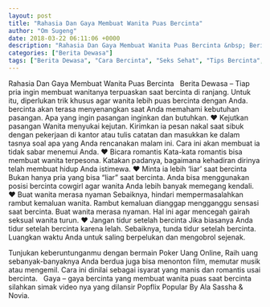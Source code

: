 ```yaml
---
layout: post
title: "Rahasia Dan Gaya Membuat Wanita Puas Bercinta"
author: "Om Sugeng"
date: 2018-03-22 06:11:06 +0000
description: "Rahasia Dan Gaya Membuat Wanita Puas Bercinta &nbsp; Berita Dewasa &#8211;\u00a0Tiap pria ingin membuat wanitanya terpuaskan saat bercinta di ranjang. Untuk itu, diperlukan trik khusus agar wanita lebih p..."
categories: ["Berita Dewasa"]
tags: ["Berita Dewasa", "Cara Bercinta", "Seks Sehat", "Tips Bercinta", "Tips Memuaskan Hasrat"]
---
```



Rahasia Dan Gaya Membuat Wanita Puas Bercinta
&nbsp;
Berita Dewasa &#8211; Tiap pria ingin membuat wanitanya terpuaskan saat bercinta di ranjang. Untuk itu, diperlukan trik khusus agar wanita lebih puas bercinta dengan Anda.
bercinta akan terasa menyenangkan saat Anda memahami kebutuhan pasangan. Apa yang ingin pasangan inginkan dan butuhkan.
♥ Kejutkan pasangan
Wanita menyukai kejutan. Kirimkan ia pesan nakal saat sibuk dengan pekerjaan di kantor atau tulis catatan dan masukkan ke dalam tasnya soal apa yang Anda rencanakan malam ini. Cara ini akan membuat ia tidak sabar menemui Anda.
♥ Bicara romantis
Kata-kata romantis bisa membuat wanita terpesona. Katakan padanya, bagaimana kehadiran dirinya telah membuat hidup Anda istimewa.
♥ Minta ia lebih &#8216;liar&#8217; saat bercinta
Bukan hanya pria yang bisa &#8220;liar&#8221; saat bercinta. Anda bisa menggunakan posisi bercinta cowgirl agar wanita Anda lebih banyak memegang kendali.
♥ Buat wanita merasa nyaman
Sebaiknya, hindari mempermasalahkan rambut kemaluan wanita. Rambut kemaluan dianggap mengganggu sensasi saat bercinta. Buat wanita merasa nyaman. Hal ini agar mencegah gairah seksual wanita turun.
♥ Jangan tidur setelah bercinta
Jika biasanya Anda tidur setelah bercinta karena lelah. Sebaiknya, tunda tidur setelah bercinta. Luangkan waktu Anda untuk saling berpelukan dan mengobrol sejenak.
&nbsp;

Tunjukan keberuntunganmu dengan bermain Poker Uang Online, Raih uang sebanyak-banyaknya
Anda berdua juga bisa menonton film, memutar musik atau mengemil. Cara ini dinilai sebagai isyarat yang manis dan romantis usai bercinta.
&nbsp;
Gaya &#8211; gaya bercinta yang membuat wanita puas saat bercinta silahkan simak video nya yang dilansir Popflix Popular By Ala Sassha &amp; Novia.
&nbsp;

